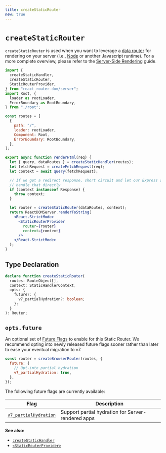 ```yaml
---
title: createStaticRouter
new: true
---
```


# `createStaticRouter`

`createStaticRouter` is used when you want to leverage a [data router][picking-a-router] for rendering on your server (i.e., [Node][node] or another Javascript runtime). For a more complete overview, please refer to the [Server-Side Rendering][ssr] guide.

```jsx lines=[3,31]
import {
  createStaticHandler,
  createStaticRouter,
  StaticRouterProvider,
} from "react-router-dom/server";
import Root, {
  loader as rootLoader,
  ErrorBoundary as RootBoundary,
} from "./root";

const routes = [
  {
    path: "/",
    loader: rootLoader,
    Component: Root,
    ErrorBoundary: RootBoundary,
  },
];

export async function renderHtml(req) {
  let { query, dataRoutes } = createStaticHandler(routes);
  let fetchRequest = createFetchRequest(req);
  let context = await query(fetchRequest);

  // If we got a redirect response, short circuit and let our Express server
  // handle that directly
  if (context instanceof Response) {
    throw context;
  }

  let router = createStaticRouter(dataRoutes, context);
  return ReactDOMServer.renderToString(
    <React.StrictMode>
      <StaticRouterProvider
        router={router}
        context={context}
      />
    </React.StrictMode>
  );
}
```

## Type Declaration

```ts
declare function createStaticRouter(
  routes: RouteObject[],
  context: StaticHandlerContext,
  opts: {
    future?: {
      v7_partialHydration?: boolean;
    };
  }
): Router;
```

## `opts.future`

An optional set of [Future Flags][api-development-strategy] to enable for this Static Router. We recommend opting into newly released future flags sooner rather than later to ease your eventual migration to v7.

```js
const router = createBrowserRouter(routes, {
  future: {
    // Opt-into partial hydration
    v7_partialHydration: true,
  },
});
```

The following future flags are currently available:

| Flag                                      | Description                                        |
| ----------------------------------------- | -------------------------------------------------- |
| [`v7_partialHydration`][partialhydration] | Support partial hydration for Server-rendered apps |

**See also:**

- [`createStaticHandler`][createstatichandler]
- [`<StaticRouterProvider>`][staticrouterprovider]

[picking-a-router]: ./picking-a-router
[node]: https://nodejs.org/
[ssr]: ../guides/ssr
[createstatichandler]: ../routers/create-static-handler
[staticrouterprovider]: ../routers/static-router-provider
[partialhydration]: ../routers/create-browser-router#partial-hydration-data
[api-development-strategy]: ../guides/api-development-strategy
